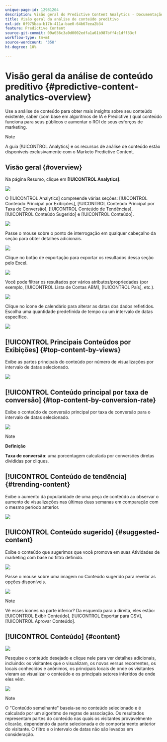 ```yaml
---
unique-page-id: 12981204
description: Visão geral do Predictive Content Analytics - Documentação do Marketo - Documentação do produto
title: Visão geral da análise de conteúdo preditivo
exl-id: 0f975baa-b17b-411a-bae0-64b67eea2b34
feature: Predictive Content
source-git-commit: 09a656c3a0d0002edfa1a61b987bff4c1dff33cf
workflow-type: tm+mt
source-wordcount: '358'
ht-degree: 10%

---
```


# Visão geral da análise de conteúdo preditivo {#predictive-content-analytics-overview}

Use a análise de conteúdo para obter mais insights sobre seu conteúdo existente, saber (com base em algoritmos de IA e Predictive ) qual conteúdo funciona para seus públicos e aumentar o ROI de seus esforços de marketing.

>[!NOTE]
>
>A guia [!UICONTROL Analytics] e os recursos de análise de conteúdo estão disponíveis exclusivamente com o Marketo Predictive Content.

## Visão geral {#overview}

Na página Resumo, clique em **[!UICONTROL Analytics]**.

![](assets/one.png)

O [!UICONTROL Analytics] compreende várias seções: [!UICONTROL Conteúdo Principal por Exibições], [!UICONTROL Conteúdo Principal por Taxa de Conversão], [!UICONTROL Conteúdo de Tendências], [!UICONTROL Conteúdo Sugerido] e [!UICONTROL Conteúdo].

![](assets/new-2.png)

Passe o mouse sobre o ponto de interrogação em qualquer cabeçalho da seção para obter detalhes adicionais.

![](assets/new-3.png)

Clique no botão de exportação para exportar os resultados dessa seção pelo Excel.

![](assets/new-3point5.png)

Você pode filtrar os resultados por vários atributos/propriedades (por exemplo, [!UICONTROL Lista de Contas ABM], [!UICONTROL País], etc.).

![](assets/pca.png)

Clique no ícone de calendário para alterar as datas dos dados refletidos. Escolha uma quantidade predefinida de tempo ou um intervalo de datas específico.

![](assets/dates.png)

## [!UICONTROL Principais Conteúdos por Exibições] {#top-content-by-views}

Exibe as partes principais do conteúdo por número de visualizações por intervalo de datas selecionado.

![](assets/new-6.png)

## [!UICONTROL Conteúdo principal por taxa de conversão] {#top-content-by-conversion-rate}

Exibe o conteúdo de conversão principal por taxa de conversão para o intervalo de datas selecionado.

![](assets/new-7.png)

>[!NOTE]
>
>**Definição**
>
>**Taxa de conversão**: uma porcentagem calculada por conversões diretas divididas por cliques.

## [!UICONTROL Conteúdo de tendência] {#trending-content}

Exibe o aumento da popularidade de uma peça de conteúdo ao observar o aumento de visualizações nas últimas duas semanas em comparação com o mesmo período anterior.

![](assets/new-8.png)

## [!UICONTROL Conteúdo sugerido] {#suggested-content}

Exibe o conteúdo que sugerimos que você promova em suas Atividades de marketing com base no filtro definido.

![](assets/image2017-10-3-10-3a18-3a35.png)

Passe o mouse sobre uma imagem no Conteúdo sugerido para revelar as opções disponíveis.

![](assets/image2017-10-3-10-3a21-3a37.png)

>[!NOTE]
>
>Vê esses ícones na parte inferior? Da esquerda para a direita, eles estão: [!UICONTROL Exibir Conteúdo], [!UICONTROL Exportar para CSV], [!UICONTROL Aprovar Conteúdo].

## [!UICONTROL Conteúdo] {#content}

![](assets/image2017-10-3-10-3a22-3a24.png)

Pesquise o conteúdo desejado e clique nele para ver detalhes adicionais, incluindo: os visitantes que o visualizam, os novos versus recorrentes, os locais conhecidos e anônimos, os principais locais de onde os visitantes vieram ao visualizar o conteúdo e os principais setores inferidos de onde eles vêm.

![](assets/image2017-10-3-10-3a23-3a40.png)

>[!NOTE]
>
>O &quot;Conteúdo semelhante&quot; baseia-se no conteúdo selecionado e é calculado por um algoritmo de regras de associação. Os resultados representam partes do conteúdo nas quais os visitantes provavelmente clicarão, dependendo da parte selecionada e do comportamento anterior do visitante. O filtro e o intervalo de datas não são levados em consideração.
